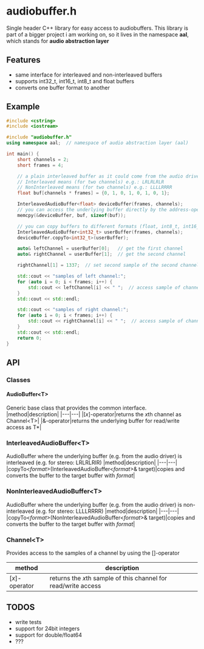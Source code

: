 # audiobuffer.h

Single header C++ library for easy access to audiobuffers.
This library is part of a bigger project i am working on, so it lives in the namespace **aal**, which stands for **audio abstraction layer**

## Features

- same interface for interleaved and non-interleaved buffers
- supports int32_t, int16_t, int8_t and float buffers
- converts one buffer format to another

## Example
```c++
#include <cstring>
#include <iostream>

#include "audiobuffer.h"
using namespace aal;  // namespace of audio abstraction layer (aal)

int main() {
    short channels = 2;
    short frames = 4;

    // a plain interleaved buffer as it could come from the audio driver
    // Interleaved means (for two channels) e.g.: LRLRLRLR
    // NonInterleaved means (for two channels) e.g.: LLLLRRRR
    float buf[channels * frames] = {0, 1, 0, 1, 0, 1, 0, 1};

    InterleavedAudioBuffer<float> deviceBuffer(frames, channels);
    // you can access the underlying buffer directly by the address-operator &
    memcpy(&deviceBuffer, buf, sizeof(buf));

    // you can copy buffers to different formats (float, int8_t, int16_t and int32_t)
    InterleavedAudioBuffer<int32_t> userBuffer(frames, channels);
    deviceBuffer.copyTo<int32_t>(userBuffer);

    auto& leftChannel = userBuffer[0];   // get the first channel
    auto& rightChannel = userBuffer[1];  // get the second channel

    rightChannel[1] = 1337;  // set second sample of the second channel

    std::cout << "samples of left channel:";
    for (auto i = 0; i < frames; i++) {
        std::cout << leftChannel[i] << " ";  // access sample of channel
    }
    std::cout << std::endl;

    std::cout << "samples of right channel:";
    for (auto i = 0; i < frames; i++) {
        std::cout << rightChannel[i] << " ";  // access sample of channel
    }
    std::cout << std::endl;
    return 0;
}
```

## API
### Classes
#### AudioBuffer\<T\>
Generic base class that provides the common interface.
|method|description|
|---|---|
|[*x*]-operator|returns the *x*th channel as Channel\<T>|
|&-operator|returns the underlying buffer for read/write access as T*|
### InterleavedAudioBuffer\<T>
AudioBuffer where the underlying buffer (e.g. from the audio driver) is interleaved (e.g. for stereo: LRLRLRlR)
|method|description|
|---|---|
|copyTo\<*format*>(InterleavedAudioBuffer\<*format*>& target)|copies and converts the buffer to the target buffer with *format*|

### NonInterleavedAudioBuffer\<T>
AudioBuffer where the underlying buffer (e.g. from the audio driver) is non-interleaved (e.g. for stereo: LLLLRRRR)
|method|description|
|---|---|
|copyTo\<*format*>(NonInterleavedAudioBuffer\<*format*>& target)|copies and converts the buffer to the target buffer with *format*|
### Channel\<T>
Provides access to the samples of a channel by using the []-operator

|method|description|
|---|---|
|[*x*]-operator|returns the *x*th sample of this channel for read/write access|

## TODOS
- write tests
- support for 24bit integers
- support for double/float64
- ???
